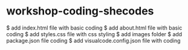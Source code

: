 # workshop-coding-shecodes
$ add index.html file with basic coding
$ add about.html file with basic coding
$ add styles.css file with css styling
$ add images folder 
$ add package.json file coding
$ add visualcode.config.json file with coding
